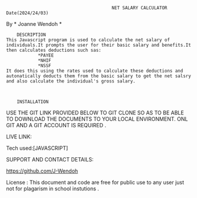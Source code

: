                                             NET SALARY CALCULATOR             
    Date(2024/24/03)   
By * Joanne Wendoh *     
                                    
        DESCRIPTION  
    This Javascript program is used to calculate the net salary of individuals.It prompts the user for their basic salary and benefits.It then calculates deductions such sas:
                *PAYEE
                *NHIF
                *NSSF
    It does this using the rates used to calculate these deductions and autonatically deducts them from the basic salary to get the net salsry and also calculate the individual's gross salary.  
           


        INSTALLATION 
USE THE GIT LINK PROVIDED BELOW TO GIT CLONE SO AS TO BE ABLE TO DOWNLOAD THE DOCUMENTS  TO YOUR LOCAL ENVIRONMENT.
ONL GIT AND A GIT ACCOUNT IS REQUIRED .


LIVE LINK:

Tech used:[JAVASCRIPT]


SUPPORT AND CONTACT DETAILS:

https://github.com/J-Wendoh


License :
  This document and code are free for public use to any user just not for plagarism in school instutions .
